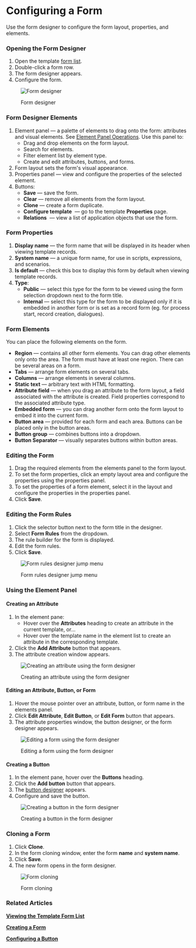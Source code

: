 # Configuring a Form

Use the form designer to configure the form layout, properties, and elements.

### Opening the Form Designer <a href="#opening-the-form-designer" id="opening-the-form-designer"></a>

1. Open the template [form list](viewing-the-template-form-list.md).
2. Double-click a form row.
3. The form designer appears.
4. Configure the form.

<figure><img src="../.gitbook/assets/form_designer" alt="Form designer"><figcaption><p>Form designer</p></figcaption></figure>

### Form Designer Elements <a href="#form-designer-elements" id="form-designer-elements"></a>

1. Element panel — a palette of elements to drag onto the form: attributes and visual elements. See [Element Panel Operations](form-designer.md#element-pane-operations). Use this panel to:
   * Drag and drop elements on the form layout.
   * Search for elements.
   * Filter element list by element type.
   * Create and edit attributes, buttons, and forms.
2. Form layout sets the form's visual appearance.
3. Properties panel — view and configure the properties of the selected element.
4. Buttons:
   * **Save** — save the form.
   * **Clear** — remove all elements from the form layout.
   * **Clone** — create a form duplicate.
   * **Configure template** <img src="../.gitbook/assets/image.png" alt="" data-size="line"> — go to the template **Properties** page.
   * **Relations** <img src="../.gitbook/assets/2023-07-16_16h51_08.png" alt="" data-size="line"> — view a list of application objects that use the form.

### Form Properties <a href="#form-properties" id="form-properties"></a>

1. **Display name** — the form name that will be displayed in its header when viewing template records.
2. **System name** — a unique form name, for use in scripts, expressions, and scenarios.
3. **Is default** — check this box to display this form by default when viewing template records.
4. **Type**:
   * **Public** — select this type for the form to be viewed using the form selection dropdown next to the form title.
   * **Internal** — select this type for the form to be displayed only if it is embedded in another form or is set as a record form (eg. for process start, record creation, dialogues).

### Form Elements <a href="#form-elements" id="form-elements"></a>

You can place the following elements on the form.

* **Region** — contains all other form elements. You can drag other elements only onto the area. The form must have at least one region. There can be several areas on a form.
* **Tabs** — arrange form elements on several tabs.
* **Columns** — arrange elements in several columns.
* **Static text** — arbitrary text with HTML formatting.
* **Attribute field** — when you drag an attribute to the form layout, a field associated with the attribute is created. Field properties correspond to the associated attribute type.
* **Embedded form** — you can drag another form onto the form layout to embed it into the current form.
* **Button area** — provided for each form and each area. Buttons can be placed only in the button areas.
* **Button group** — combines buttons into a dropdown.
* **Button Separator** — visually separates buttons within button areas.

### Editing the Form <a href="#editing-the-form" id="editing-the-form"></a>

1. Drag the required elements from the elements panel to the form layout.
2. To set the form properties, click an empty layout area and configure the properties using the properties panel.
3. To set the properties of a form element, select it in the layout and configure the properties in the properties panel.
4. Click **Save**.

### Editing the Form Rules <a href="#editing-the-form-rules" id="editing-the-form-rules"></a>

1. Click the selector button next to the form title in the designer.
2. Select **Form Rules** from the dropdown.
3. The rule builder for the form is displayed.
4. Edit the form rules.
5. Click **Save**.

<figure><img src="../.gitbook/assets/form_designer_goto_form_rules" alt="Form rules designer jump menu"><figcaption><p>Form rules designer jump menu</p></figcaption></figure>

### Using the Element Panel <a href="#element-pane-operations" id="element-pane-operations"></a>

#### Creating an Attribute <a href="#creating-an-attribute" id="creating-an-attribute"></a>

1. In the element pane:
   * Hover over the **Attributes** heading to create an attribute in the current template, or…
   * Hover over the template name in the element list to create an attribute in the corresponding template.
2. Click the **Add Attribute** button that appears.
3. The attribute creation window appears.

<figure><img src="../.gitbook/assets/form_designer_create_attribute" alt="Creating an attribute using the form designer"><figcaption><p>Creating an attribute using the form designer</p></figcaption></figure>

#### Editing an Attribute, Button, or Form <a href="#editing-an-attribute-button-or-form" id="editing-an-attribute-button-or-form"></a>

1. Hover the mouse pointer over an attribute, button, or form name in the elements panel.
2. Click **Edit Attribute**, **Edit Button**, or **Edit Form** button that appears.
3. The attribute properties window, the button designer, or the form designer appears.

<figure><img src="../.gitbook/assets/form_designer_edit_form" alt="Editing a form using the form designer"><figcaption><p>Editing a form using the form designer</p></figcaption></figure>

#### Creating a Button <a href="#creating-a-button" id="creating-a-button"></a>

1. In the element pane, hover over the **Buttons** heading.
2. Click the **Add button** button that appears.
3. The [button designer](../buttons/button-designer.md) appears.
4. Configure and save the button.

<figure><img src="../.gitbook/assets/form_designer_create_button" alt="Creating a button in the form designer"><figcaption><p>Creating a button in the form designer</p></figcaption></figure>

### Cloning a Form <a href="#cloning-a-form" id="cloning-a-form"></a>

1. Click **Clone**.
2. In the form cloning window, enter the form **name** and **system name**.
3. Click **Save**.
4. The new form opens in the form designer.

<figure><img src="../.gitbook/assets/2023-07-16_16h52_06.png" alt="Form cloning"><figcaption><p>Form cloning</p></figcaption></figure>

### Related Articles <a href="#related-articles" id="related-articles"></a>

[**Viewing the Template Form List**](viewing-the-template-form-list.md)

[**Creating a Form**](creating-a-form.md)

[**Configuring a Button**](../buttons/button-designer.md)
